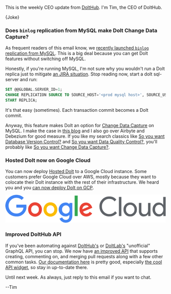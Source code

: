 This is the weekly CEO update from [DoltHub](https://www.dolthub.com/). I'm Tim, the CEO of DoltHub. 

{Joke}

### Does `binlog` replication from MySQL make Dolt Change Data Capture?

As frequent readers of this email know, we [recently launched `binlog` replication from MySQL](https://www.dolthub.com/blog/2023-02-17-binlog-replication-preview/). This is a big deal because you can get Dolt features without switching off MySQL. 

Honestly, if you're running MySQL, I'm not sure why you wouldn't run a Dolt replica just to mitigate [an JIRA situation](https://www.dolthub.com/blog/2022-04-14-atlassian-outage-prevention/). Stop reading now, start a dolt sql-server and run:

```SQL
SET @@GLOBAL.SERVER_ID=1;
CHANGE REPLICATION SOURCE TO SOURCE_HOST='<prod mysql host>', SOURCE_USER='root', SOURCE_PASSWORD='<password>', SOURCE_PORT=3306;
START REPLICA;
```

It's that easy (sometimes). Each transaction commit becomes a Dolt commit.

Anyway, this feature makes Dolt an option for [Change Data Capture](https://www.dolthub.com/blog/2023-03-01-change-data-capture/) on MySQL. I make the case in [this blog](https://www.dolthub.com/blog/2023-03-01-change-data-capture/) and I also go over Airbyte and Debezium for good measure. If you like my search classics like [So you want Database Version Control?](https://www.dolthub.com/blog/2021-09-17-database-version-control/) and [So you want Data Quality Control?](https://www.dolthub.com/blog/2022-11-23-data-quality-control/), you'll probably like [So you want Change Data Capture?](https://www.dolthub.com/blog/2023-03-01-change-data-capture/).

### Hosted Dolt now on Google Cloud

You can now deploy [Hosted Dolt](https://hosted.doltdb.com/) to a Google Cloud instance. Some customers prefer Google Cloud over AWS, mostly because they want to colocate their Dolt instance with the rest of their infrastructure. We heard you and you [can now deploy Dolt on GCP](https://www.dolthub.com/blog/2023-02-27-hosted-doltdb-gcp-launch/).

[![Google Cloud](../images/gcp.png)](https://www.dolthub.com/blog/2023-02-27-hosted-doltdb-gcp-launch/)

### Improved DoltHub API

If you've been automating against [DoltHub's](https://www.dolthub.com) or [DoltLab's](https://www.doltlab.com) "unofficial" GraphQL API, you can stop. We now have [an improved API](https://www.dolthub.com/blog/2023-02-24-introducing-the-new-dolthub-api/) that supports creating, commenting on, and merging pull requests along with a few other common tasks. [Our documentation here](https://docs.dolthub.com/guides/dolthub-api) is pretty good, especially [the cool API widget](https://docs.dolthub.com/guides/dolthub-api/database#create-database), so stay in up-to-date there.

Until next week. As always, just reply to this email if you want to chat.

--Tim
